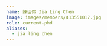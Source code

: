 ```yaml
---
name: 陳佳伶 Jia Ling Chen
image: images/members/413551017.jpg 
role: current-phd
aliases:
  - jia ling chen
---
```

